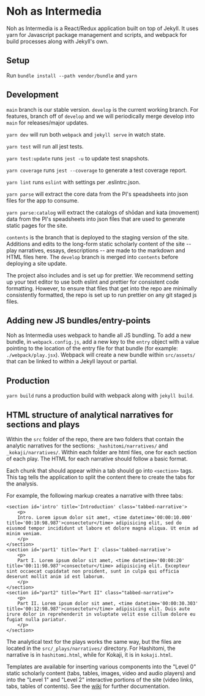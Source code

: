 # Noh as Intermedia

Noh as Intermedia is a React/Redux application built on top of Jekyll. It uses yarn for Javascript package management and scripts, and webpack for build processes along with Jekyll's own.

## Setup

Run `bundle install --path vendor/bundle` and `yarn`

## Development

`main` branch is our stable version. `develop` is the current working branch. For features, branch off of `develop` and we will periodically merge develop into `main` for releases/major updates.

`yarn dev` will run both `webpack` and `jekyll serve` in watch state.

`yarn test` will run all jest tests.

`yarn test:update` runs `jest -u` to update test snapshots.

`yarn coverage` runs `jest --coverage` to generate a test coverage report.

`yarn lint` runs `eslint` with settings per .eslintrc.json.

`yarn parse` will extract the core data from the PI's speadsheets into json files for the app to consume.

`yarn parse:catalog` will extract the catalogs of shōdan and kata (movement) data from the PI's speadsheets into json files that are used to generate static pages for the site.

`contents` is the branch that is deployed to the staging version of the site. Additions and edits to the long-form static scholarly content of the site -- play narratives, essays, descriptions -- are made to the markdown and HTML files here. The `develop` branch is merged into `contents` before deploying a site update.

The project also includes and is set up for prettier. We recommend setting up your text editor to use both eslint and prettier for consistent code formatting. However, to ensure that files that get into the repo are minimally consistently formatted, the repo is set up to run prettier on any git staged js files.

## Adding new JS bundles/entry-points

Noh as Intermedia uses webpack to handle all JS bundling. To add a new bundle, in `webpack.config.js`, add a new key to the `entry` object with a value pointing to the location of the entry file for that bundle (for example: `./webpack/play.jsx`). Webpack will create a new bundle within `src/assets/` that can be linked to within a Jekyll layout or partial.

## Production

`yarn build` runs a production build with webpack along with `jekyll build`.

## HTML structure of analytical narratives for sections and plays

Within the `src` folder of the repo, there are two folders that contain the analytic narratives for the sections: `_hashitomi/narratives/` and `_kokaji/narratives/`. Within each folder are html files, one for each section of each play. The HTML for each narrative should follow a basic format.

Each chunk that should appear within a tab should go into `<section>` tags. This tag tells the application to split the content there to create the tabs for the analysis.

For example, the following markup creates a narrative with three tabs:

    <section id='intro' title='Introduction' class='tabbed-narrative'>
        <p>
        Intro. Lorem ipsum dolor sit amet, <time datetime='00:00:10.000' title='00:10:98.987'>consectetur</time> adipisicing elit, sed do eiusmod tempor incididunt ut labore et dolore magna aliqua. Ut enim ad minim veniam.
        </p>
    </section>
    <section id='part1' title='Part I' class='tabbed-narrative'>
        <p>
        Part I. Lorem ipsum dolor sit amet, <time datetime='00:00:20' title='00:11:98.987'>consectetur</time> adipisicing elit. Excepteur sint occaecat cupidatat non proident, sunt in culpa qui officia deserunt mollit anim id est laborum.
        </p>
    </section>
    <section id="part2" title="Part II" class="tabbed-narrative">
        <p>
        Part II. Lorem ipsum dolor sit amet, <time datetime='00:00:30.303' title='00:12:98.987'>consectetur</time> adipisicing elit. Duis aute irure dolor in reprehenderit in voluptate velit esse cillum dolore eu fugiat nulla pariatur.
        </p>
    </section>

The analytical text for the plays works the same way, but the files are located in the `src/_plays/narratives/` directory. For Hashitomi, the narrative is in `hashitomi.html`, while for Kokaji, it is in `kokaji.html`.

Templates are available for inserting various components into the "Level 0" static scholarly content (tabs, tables, images, video and audio players) and into the "Level 1" and "Level 2" interactive portions of the site (video links, tabs, tables of contents). See the [wiki](https://github.com/sul-cidr/noh/wiki/List-of-HTML-components) for further documentation.
